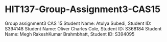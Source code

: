 # HIT137-Group-Assignment3-CAS15
Group assignment3 CAS 15
Student Name: Atulya Subedi, Student ID: S394148 Student Name: Oliver Charles Cole, Student ID: S368184 Student Name: Megh RakeshKumar Brahmbhatt, Student ID: S394095
